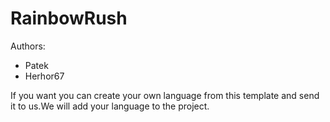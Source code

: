 RainbowRush
===========

Authors:
* Patek
* Herhor67

If you want you can create your own language from this template and send it to us.We will add your language to the project.
